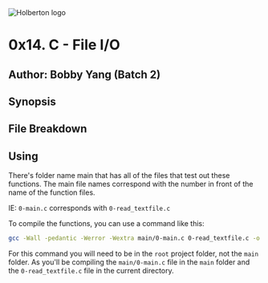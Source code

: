 <img src="https://www.holbertonschool.com/assets/holberton-logo-1cc451260ca3cd297def53f2250a9794810667c7ca7b5fa5879a569a457bf16f.png" alt="Holberton logo">

# 0x14. C - File I/O
## Author: Bobby Yang (Batch 2)

## Synopsis

## File Breakdown

## Using
There's folder name main that has all of the files that test out these functions. The main file names correspond with the number in front of the name of the function files.

IE:
`0-main.c` corresponds with `0-read_textfile.c`

To compile the functions, you can use a command like this:
```bash
gcc -Wall -pedantic -Werror -Wextra main/0-main.c 0-read_textfile.c -o 0-read_textfile
```

For this command you will need to be in the `root` project folder, not the `main` folder. As you'll be compiling the `main/0-main.c` file in the `main` folder and the `0-read_textfile.c` file in the current directory.
